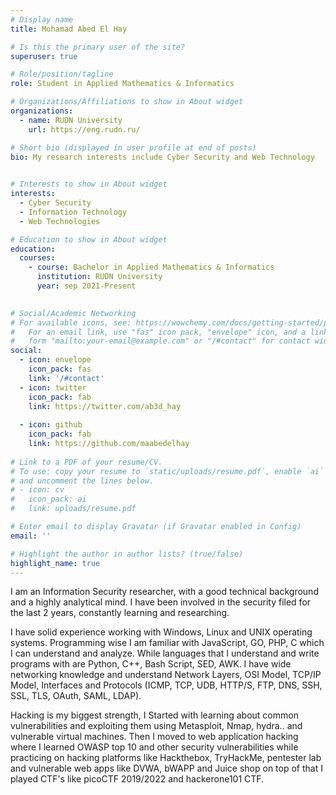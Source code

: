 ```yaml
---
# Display name
title: Mohamad Abed El Hay

# Is this the primary user of the site?
superuser: true

# Role/position/tagline
role: Student in Applied Mathematics & Informatics

# Organizations/Affiliations to show in About widget
organizations:
  - name: RUDN University
    url: https://eng.rudn.ru/

# Short bio (displayed in user profile at end of posts)
bio: My research interests include Cyber Security and Web Technology

  
# Interests to show in About widget
interests:
  - Cyber Security 
  - Information Technology
  - Web Technologies

# Education to show in About widget
education:
  courses:
    - course: Bachelor in Applied Mathematics & Informatics
      institution: RUDN University
      year: sep 2021-Present
   

# Social/Academic Networking
# For available icons, see: https://wowchemy.com/docs/getting-started/page-builder/#icons
#   For an email link, use "fas" icon pack, "envelope" icon, and a link in the
#   form "mailto:your-email@example.com" or "/#contact" for contact widget.
social:
  - icon: envelope
    icon_pack: fas
    link: '/#contact'
  - icon: twitter
    icon_pack: fab
    link: https://twitter.com/ab3d_hay
  
  - icon: github
    icon_pack: fab
    link: https://github.com/maabedelhay
  
# Link to a PDF of your resume/CV.
# To use: copy your resume to `static/uploads/resume.pdf`, enable `ai` icons in `params.toml`,
# and uncomment the lines below.
# - icon: cv
#   icon_pack: ai
#   link: uploads/resume.pdf

# Enter email to display Gravatar (if Gravatar enabled in Config)
email: ''

# Highlight the author in author lists? (true/false)
highlight_name: true
---
```

I am an Information Security researcher, with a good technical background and a highly analytical mind. I have been involved in the security filed for the last 2 years, constantly learning and researching. 

I have solid experience working with Windows, Linux and UNIX operating systems. Programming  wise I am familiar with JavaScript, GO, PHP, C which I can understand and analyze. While languages that I  understand and write programs with are Python, C++, Bash Script, SED, AWK. I have wide networking knowledge and understand Network Layers, OSI Model, TCP/IP Model, Interfaces and Protocols (ICMP, TCP, UDB, HTTP/S, FTP, DNS, SSH, SSL, TLS, OAuth, SAML, LDAP).

 Hacking is my biggest strength, I Started with learning about common vulnerabilities and exploiting them using Metasploit, Nmap, hydra.. and vulnerable virtual machines. Then I moved to web application hacking where I learned OWASP top 10 and other security vulnerabilities while practicing on hacking platforms like Hackthebox, TryHackMe, pentester lab and vulnerable web apps like DVWA, bWAPP and Juice shop on top of that I played CTF's like picoCTF 2019/2022 and hackerone101 CTF. 


<!--  I can't see myself working in another field and I am fully committed to regularly self improve. I find that discipline is one of my strong sides.-->
<!--
I started 3 years ago by learning about web technologies and languages.After that, I started to read and learn about everything related to technology and computers. from computer components to operating systems to programming languages to AI. Then is started to learn networking. Networking protocols and modules. I picked security and hacking since it is the most fun side of any technology.

I started to learn about a buffer overflow, privilege escalating, some known CVEs, and a lot of tools. I practiced on vulnerable machines and rooted them. The rush and excitement when rooting a machine kept me going. Then I got into binary exploitation and reverse engineering. At this point I  decided to change to web app security stuff.

I started with OWSAP top 10 and did a lot of practice on vulnerable machines and played CTF challenges. Then I started to get into the  infosec community, where everyone shared their knowledge and  write-ups about their findings. That's when I knew this is where I want to be.-->
<!---
{{< icon name="download" pack="fas" >}} Download my {{< staticref "uploads/demo_resume.pdf" "newtab" >}}resumé{{< /staticref >}}. -->
